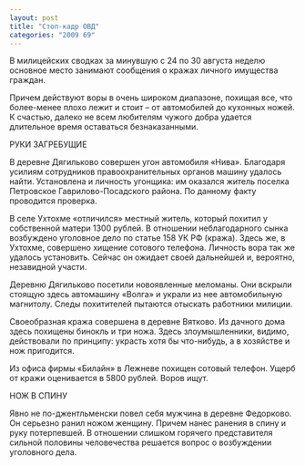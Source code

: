 ```yaml
---
layout: post
title: "Стоп-кадр ОВД"
categories: "2009 69"
---
```


В милицейских сводках за минувшую с 24 по 30 августа неделю основное место занимают сообщения о кражах личного имущества граждан.

Причем действуют воры в очень широком диапазоне, похищая все, что более-менее плохо лежит и стоит – от автомобилей до кухонных ножей. К счастью, далеко не всем любителям чужого добра удается длительное время оставаться безнаказанными.

РУКИ ЗАГРЕБУЩИЕ

В деревне Дягильково совершен угон автомобиля «Нива». Благодаря усилиям сотрудников правоохранительных органов машину удалось найти. Установлена и личность угонщика: им оказался житель поселка Петровское Гаврилово-Посадского района. По данному факту проводится проверка.

В селе Ухтохме «отличился» местный житель, который похитил у собственной матери 1300 рублей. В отношении неблагодарного сынка возбуждено уголовное дело по статье 158 УК РФ (кража). Здесь же, в Ухтохме, совершено хищение сотового телефона. Личность вора так же удалось установить. Сейчас он ожидает своей дальнейшей и, вероятно, незавидной участи.

Деревню Дягильково посетили новоявленные меломаны. Они вскрыли стоящую здесь автомашину «Волга» и украли из нее автомобильную магнитолу. Следы похитителей пытаются отыскать работники милиции.

Своеобразная кража совершена в деревне Вятково. Из дачного дома здесь похищены бинокль и три ножа. Здесь злоумышленники, видимо, действовали по принципу: украсть хотя бы что-нибудь, а в хозяйстве и нож пригодится.

Из офиса фирмы «Билайн» в Лежневе похищен сотовый телефон. Ущерб от кражи оценивается в 5800 рублей. Воров ищут.

НОЖ В СПИНУ

Явно не по-джентльменски повел себя мужчина в деревне Федорково. Он серьезно ранил ножом женщину. Причем нанес ранения в спину и руку потерпевшей. В отношении слишком горячего представителя сильной половины человечества решается вопрос о возбуждении уголовного дела.


